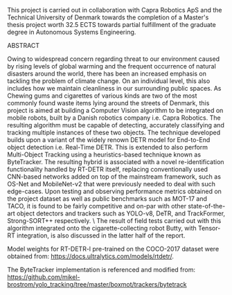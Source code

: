 This project is carried out in collaboration with Capra Robotics ApS and the Technical University of Denmark towards the completion of a Master's thesis project worth 32.5 ECTS towards partial fulfillment of the graduate degree in Autonomous Systems Engineering. 

ABSTRACT

Owing to widespread concern regarding threat to our environment caused by rising levels of global warming and the frequent occurrence of natural disasters around the world, there has been an increased emphasis on tackling the problem of climate change. On an individual level, this also includes how we maintain cleanliness in our surrounding public spaces. As Chewing gums and cigarettes of various kinds are two of the most commonly found waste items lying around the streets of Denmark, this project is aimed at building a Computer Vision algorithm to be integrated on mobile robots, built by a Danish robotics company i.e. Capra Robotics. The resulting algorithm must be capable of detecting, accurately classifying and tracking multiple instances of these two objects. The technique developed builds upon a variant of the widely renown DETR model for End-to-End object detection i.e. Real-Time DETR. This is extended to also perform Multi-Object Tracking using a heuristics-based technique known as ByteTracker. The resulting hybrid is associated with a novel re-identification functionality handled by RT-DETR itself, replacing conventionally used CNN-based networks added on top of the mainstream framework, such as OS-Net and MobileNet-v2 that were previously needed to deal with such edge-cases. Upon testing and observing performance metrics obtained on the project dataset as well as public benchmarks such as MOT-17 and TACO, it is found to be fairly competitive and on-par with other state-of-the-art object detectors and trackers such as YOLO-v8, DeTR, and TrackFormer, Strong-SORT++ respectively. \\
The result of field tests carried out with this algorithm integrated onto the cigarette-collecting robot Butty, with Tensor-RT integration, is also discussed in the latter half of the report.


Model weights for RT-DETR-l pre-trained on the COCO-2017 dataset were obtained from: https://docs.ultralytics.com/models/rtdetr/.

The ByteTracker implementation is referenced and modified from: https://github.com/mikel-brostrom/yolo_tracking/tree/master/boxmot/trackers/bytetrack

